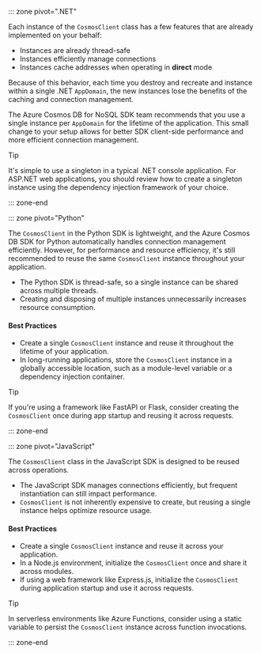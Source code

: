 ::: zone pivot=".NET"

Each instance of the ``CosmosClient`` class has a few features that are already implemented on your behalf:

- Instances are already thread-safe
- Instances efficiently manage connections
- Instances cache addresses when operating in **direct** mode

Because of this behavior, each time you destroy and recreate and instance within a single .NET ``AppDomain``, the new instances lose the benefits of the caching and connection management.

The Azure Cosmos DB for NoSQL SDK team recommends that you use a single instance per ``AppDomain`` for the lifetime of the application. This small change to your setup allows for better SDK client-side performance and more efficient connection management.

> [!TIP]
> It's simple to use a singleton in a typical .NET console application. For ASP.NET web applications, you should review how to create a singleton instance using the dependency injection framework of your choice.

::: zone-end

::: zone pivot="Python"

The `CosmosClient` in the Python SDK is lightweight, and the Azure Cosmos DB SDK for Python automatically handles connection management efficiently. However, for performance and resource efficiency, it's still recommended to reuse the same `CosmosClient` instance throughout your application.

- The Python SDK is thread-safe, so a single instance can be shared across multiple threads.
- Creating and disposing of multiple instances unnecessarily increases resource consumption.

#### Best Practices

- Create a single `CosmosClient` instance and reuse it throughout the lifetime of your application.
- In long-running applications, store the `CosmosClient` instance in a globally accessible location, such as a module-level variable or a dependency injection container.

> [!TIP]
> If you're using a framework like FastAPI or Flask, consider creating the `CosmosClient` once during app startup and reusing it across requests.

::: zone-end

::: zone pivot="JavaScript"

The `CosmosClient` class in the JavaScript SDK is designed to be reused across operations.

- The JavaScript SDK manages connections efficiently, but frequent instantiation can still impact performance.
- `CosmosClient` is not inherently expensive to create, but reusing a single instance helps optimize resource usage.

#### Best Practices

- Create a single `CosmosClient` instance and reuse it across your application.
- In a Node.js environment, initialize the `CosmosClient` once and share it across modules.
- If using a web framework like Express.js, initialize the `CosmosClient` during application startup and use it across requests.

> [!TIP]
> In serverless environments like Azure Functions, consider using a static variable to persist the `CosmosClient` instance across function invocations.

::: zone-end
